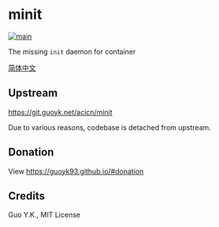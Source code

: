 # minit

[![main](https://github.com/guoyk93/minit/actions/workflows/main.yml/badge.svg)](https://github.com/guoyk93/minit/actions/workflows/main.yml)

The missing `init` daemon for container

[简体中文](README.zh.md)

## Upstream

<https://git.guoyk.net/acicn/minit>

Due to various reasons, codebase is detached from upstream.

## Donation

View <https://guoyk93.github.io/#donation>

## Credits

Guo Y.K., MIT License
